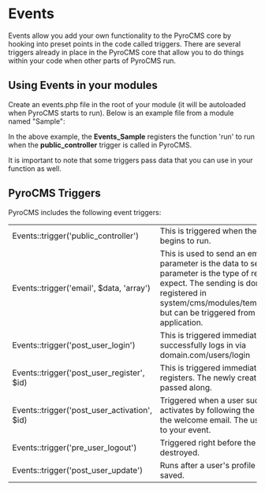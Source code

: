 # Events

Events allow you add your own functionality to the PyroCMS core by hooking into preset points in the code called triggers. There are several triggers already in place in the PyroCMS core that allow you to do things within your code when other parts of PyroCMS run.

## Using Events in your modules

Create an events.php file in the root of your module (it will be autoloaded when PyroCMS starts to run). Below is an example file from a module named "Sample":

<script src="https://gist.github.com/1373989.js?file=gistfile1.aw"></script>

In the above example, the **Events\_Sample** registers the function 'run' to run when the **public\_controller** trigger is called in PyroCMS.

It is important to note that some triggers pass data that you can use in your function as well.

## PyroCMS Triggers

PyroCMS includes the following event triggers:

<table>
<tr>
<td>Events::trigger(&#39;public_controller&#39;)</td>
<td>This is triggered when the Public_Controller begins to run.</td>
</tr>
<tr>
<td>Events::trigger(&#39;email&#39;, $data, &#39;array&#39;)</td>
<td>This is used to send an email. The second parameter is the data to send along, third parameter is the type of response you expect. The sending is done by an event registered in system/cms/modules/templates/events.php but can be triggered from anywhere in the application.</td>
</tr>
<tr>
<td>Events::trigger(&#39;post_user_login&#39;)</td>
<td>This is triggered immediately after a user successfully logs in via domain.com/users/login</td>
</tr>
<tr>
<td>Events::trigger(&#39;post_user_register&#39;, $id)</td>
<td>This is triggered immediately after a user registers. The newly created user id is passed along.</td>
</tr>
<tr>
<td>Events::trigger(&#39;post_user_activation&#39;, $id)</td>
<td>Triggered when a user successfully activates by following the activation link in the welcome email. The user&#39;s id is passed to your event.</td>
</tr>
<tr>
<td>Events::trigger(&#39;pre_user_logout&#39;)</td>
<td>Triggered right before the user&#39;s session is destroyed.</td>
</tr>
<tr>
<td>Events::trigger(&#39;post_user_update&#39;)</td>
<td>Runs after a user&#39;s profile edits have been saved.</td>
</tr>
</table>